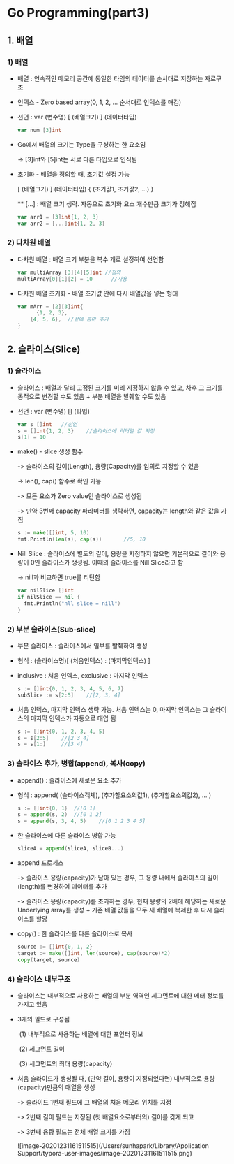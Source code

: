 # Go Programming(part3)

## 1. 배열

### 1) 배열

* 배열 : 연속적인 메모리 공간에 동일한 타임의 데이터를 순서대로 저장하는 자료구조

* 인덱스 - Zero based array(0, 1, 2, ... 순서대로 인덱스를 매김)

* 선언 : var (변수명) [ (배열크기) ] (데이터타입)

  ```go
  var num [3]int
  ```

* Go에서 배열의 크기는 Type을 구성하는 한 요소임

  -> [3]int와 [5]int는 서로 다른 타입으로 인식됨

* 초기화 - 배열을 정의할 때, 초기값 설정 가능

  [ (배열크기) ] (데이터타입) { (초기값1, 초기값2, ...) }

  ** [...] : 배열 크기 생략. 자동으로 초기화 요소 개수만큼 크기가 정해짐

  ```go
  var arr1 = [3]int{1, 2, 3}
  var arr2 = [...]int{1, 2, 3}
  ```

### 2) 다차원 배열

* 다차원 배열 : 배열 크기 부분을 복수 개로 설정하여 선언함

  ```go
  var multiArray [3][4][5]int //정의
  multiArray[0][1][2] = 10		//사용
  ```

* 다차원 배열 초기화 - 배열 초기값 안에 다시 배열값을 넣는 형태

  ```go
  var mArr = [2][3]int{
  		{1, 2, 3},
      {4, 5, 6},  //끝에 콤마 추가
  }
  ```



## 2. 슬라이스(Slice)

### 1) 슬라이스

* 슬라이스 : 배열과 달리 고정된 크기를 미리 지정하지 않을 수 있고, 차후 그 크기를 동적으로 변경할 수도 있음 + 부분 배열을 발췌할 수도 있음

* 선언 : var  (변수명) [] (타입)

  ```go
  var s []int	//선언
  s = []int{1, 2, 3}	//슬라이스에 리터럴 값 지정
  s[1] = 10
  ```

* make() - slice 생성 함수

  -> 슬라이스의 길이(Length), 용량(Capacity)를 임의로 지정할 수 있음

  -> len(), cap() 함수로 확인 가능

  -> 모든 요소가 Zero value인 슬라이스로 생성됨

  -> 만약 3번째 capacity 파라미터를 생략하면, capacity는 length와 같은 값을 가짐

  ```go
  s := make([]int, 5, 10)
  fmt.Println(len(s), cap(s))		//5, 10
  ```

* Nill Slice : 슬라이스에 별도의 길이, 용량을 지정하지 않으면 기본적으로 길이와 용량이 0인 슬라이스가 생성됨. 이때의 슬라이스를 Nill Slice라고 함

  -> nill과 비교하면 true를 리턴함

  ```go
  var nilSlice []int
  if nilSlice == nil {
  	fmt.Println("nll slice = nill")
  }
  ```

### 2) 부분 슬라이스(Sub-slice)

* 부분 슬라이스 : 슬라이스에서 일부를 발췌하여 생성

* 형식 : (슬라이스명)[ (처음인덱스) : (마지막인덱스) ]

* inclusive : 처음 인덱스, exclusive : 마지막 인덱스

  ```go
  s := []int{0, 1, 2, 3, 4, 5, 6, 7}
  subSlice := s[2:5]	//[2, 3, 4]
  ```

* 처음 인덱스, 마지막 인덱스 생략 가능. 처음 인덱스는 0, 마지막 인덱스는 그 슬라이스의 마지막 인덱스가 자동으로 대입 됨

  ```go
  s := []int{0, 1, 2, 3, 4, 5}
  s = s[2:5]	//[2 3 4]
  s = s[1:]		//[3 4]
  ```

### 3) 슬라이스 추가, 병합(append), 복사(copy)

* append() : 슬라이스에 새로운 요소 추가

* 형식 : append( (슬라이스객체), (추가할요소의값1), (추가할요소의값2), ... )

  ```go
  s := []int{0, 1}	//[0 1]
  s = append(s, 2)	//[0 1 2]
  s = append(s, 3, 4, 5)	//[0 1 2 3 4 5]
  ```

* 한 슬라이스에 다른 슬라이스 병합 가능

  ```go
  sliceA = append(sliceA, sliceB...)
  ```

* append 프로세스

  -> 슬라이스 용량(capacity)가 남아 있는 경우, 그 용량 내에서 슬라이스의 길이(length)를 변경하여 데이터를 추가

  -> 슬라이스 용량(capacity)를 초과하는 경우, 현재 용량의 2배에 해당하는 새로운 Underlying array를 생성 + 기존 배열 값들을 모두 새 배열에 복제한 후 다시 슬라이스를 할당

* copy() : 한 슬라이스를 다른 슬라이스로 복사

  ```go
  source := []int{0, 1, 2}
  target := make([]int, len(source), cap(source)*2)
  copy(target, source)
  ```

### 4) 슬라이스 내부구조

* 슬라이스는 내부적으로 사용하는 배열의 부분 역역인 세그먼트에 대한 메터 정보를 가지고 있음

* 3개의 필드로 구성됨

  ​	(1) 내부적으로 사용하는 배열에 대한 포인터 정보

  ​	(2) 세그먼트 길이

  ​	(3) 세그먼트의 최대 용량(capacity)

* 처음 슬라이드가 생성될 때, (만약 길이, 용량이 지정되었다면) 내부적으로 용량(capacity)만큼의 매열을 생성

  -> 슬라이드 1번째 필드에 그 배열의 처음 메모리 위치를 지정

  -> 2번째 길이 필드는 지정된 (첫 배열요소로부터의) 길이를 갖게 되고

  -> 3번째 용량 필드는 전체 배열 크기를 가짐

  ![image-20201231161511515](/Users/sunhapark/Library/Application Support/typora-user-images/image-20201231161511515.png)

  

  